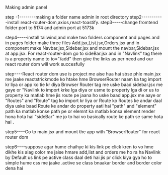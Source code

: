 Making admin panel

step -1--------making a folder name admin in root directory
step2-----------install react-router-dom,axios,react-toastify.
step3-----change fromtend folder port to 5174 and admin port at 5173k

step4-----install tailwind,and make two folders component and pages and in pages folder make three files Add.jsx,List.jsx,Orders.jsx and in component make Navbar.jsx,Sidebar.jsx and mount the navbar,Sidebar.jsx at app.jsx. For react-router-dom go to sideBar.jsx and in "Navlink" tag there is a property name to to="/add" then give the links as per need and our react router dom will work succesfully

step----React router dom use is project me aise hua hai sbse phle main.jsx me jaake reactstrickmode ko htake hme BrowserRouter naam ka tag import kr liya or app ko tie kr diya Browser Router tag me  uske baad sidebar.jsx me gaye or "Navlink to import krke lga diya or usme to property lga di or us to property ka matlab hme jis route pe jaana ho uske baad app.jsx me aaye or "Routes" and "Route" tag ko import kr liya or Route ko Routes ke andar daal diya uske baad Route ke andar do property aati hai "path" and "element" path ka matlab konse path pe or elemnt ka matlab konsa element render hona hota hai "sideBar" me jo to hai vo basically route ke path se same hota hai . 

step5----Go to main.jsx and mount the app with "BrowserRouter" for react router dom

step6----suppose agar hume chaihye ki kis link pe click kren to vo hme dikhe kis alag color me jaise hmare add,list and orders me ho ra ha Navlink by Default us link pe active class daal deti hai jis pr click kiya gya ho to simple hume css me jaake .active se class bnaakar border and border color dena hai 